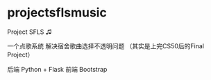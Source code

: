 # projectsflsmusic
Project SFLS ♫

一个点歌系统
解决宿舍歌曲选择不透明问题
（其实是上完CS50后的Final Project）

后端 Python + Flask
前端 Bootstrap
